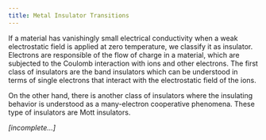 ```yaml
---
title: Metal Insulator Transitions
---
```


If a material has vanishingly small electrical conductivity when a weak
electrostatic field is applied at zero temperature, we classify it as insulator.
Electrons are responsible of the flow of charge in a material, which are
subjected to the Coulomb interaction with ions and other electrons. The first
class of insulators are the band insulators which can be understood in terms of
single electrons that interact with the electrostatic field of the ions.

On the other hand, there is another class of insulators where the insulating
behavior is understood as a many-electron cooperative phenomena. These type of
insulators are Mott insulators.

*[incomplete...]*
